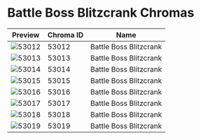 # Battle Boss Blitzcrank Chromas

| Preview | Chroma ID | Name |
|---------|-----------|------|
| ![53012](https://raw.communitydragon.org/latest/plugins/rcp-be-lol-game-data/global/default/v1/champion-chroma-images/53/53012.png) | 53012 | Battle Boss Blitzcrank |
| ![53013](https://raw.communitydragon.org/latest/plugins/rcp-be-lol-game-data/global/default/v1/champion-chroma-images/53/53013.png) | 53013 | Battle Boss Blitzcrank |
| ![53014](https://raw.communitydragon.org/latest/plugins/rcp-be-lol-game-data/global/default/v1/champion-chroma-images/53/53014.png) | 53014 | Battle Boss Blitzcrank |
| ![53015](https://raw.communitydragon.org/latest/plugins/rcp-be-lol-game-data/global/default/v1/champion-chroma-images/53/53015.png) | 53015 | Battle Boss Blitzcrank |
| ![53016](https://raw.communitydragon.org/latest/plugins/rcp-be-lol-game-data/global/default/v1/champion-chroma-images/53/53016.png) | 53016 | Battle Boss Blitzcrank |
| ![53017](https://raw.communitydragon.org/latest/plugins/rcp-be-lol-game-data/global/default/v1/champion-chroma-images/53/53017.png) | 53017 | Battle Boss Blitzcrank |
| ![53018](https://raw.communitydragon.org/latest/plugins/rcp-be-lol-game-data/global/default/v1/champion-chroma-images/53/53018.png) | 53018 | Battle Boss Blitzcrank |
| ![53019](https://raw.communitydragon.org/latest/plugins/rcp-be-lol-game-data/global/default/v1/champion-chroma-images/53/53019.png) | 53019 | Battle Boss Blitzcrank |
